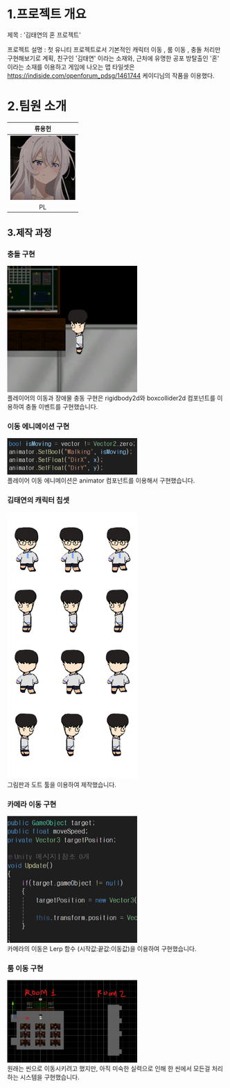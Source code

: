 # 1.프로젝트 개요
제목 : '김태연의 혼 프로젝트'

프로젝트 설명 : 첫 유니티 프로젝트로서 기본적인 캐릭터 이동 , 룸 이동 , 충돌 처리만 구현해보기로 계획, 친구인 '김태연' 이라는 소재와, 근처에 유명한 공포 방탈출인 '혼' 이라는 소재를 이용하고
게임에 나오는 맵 타일셋은 https://indiside.com/openforum_pdsg/1461744 케이디님의 작품을 이용했다.

# 2.팀원 소개
| 류용헌 |
|:------:|
| <img src="https://github.com/MiruHeon/Normal-Project/blob/main/%ED%94%84%EB%A1%9C%EC%A0%9D%ED%8A%B8%EC%9A%A9.jpg?raw=true" alt="류용헌" width="150"> |
| PL |

## 3.제작 과정
### 충돌 구현
<div align="left">
  <img src="https://github.com/MiruHeon/Normal-Project/blob/main/%ED%94%84%EB%A1%9C%EC%A0%9D%ED%8A%B8%201.png?raw=true" style="width: 300px;">
</div>
플레이어의 이동과 장애물 충동 구현은 rigidbody2d와 boxcollider2d 컴포넌트를 이용하여 충돌 이벤트를 구현했습니다.

### 이동 에니메이션 구현
<div align="left">
  <img src="https://github.com/MiruHeon/Normal-Project/blob/main/%ED%94%84%EB%A1%9C%EC%A0%9D%ED%8A%B8%202.png?raw=true" style="width: 300px;">
</div>
플레이어 이동 에니메이션은 animator 컴포넌트를 이용해서 구현했습니다.

### 김태연의 캐릭터 칩셋

<div align="left">
  <img src="https://github.com/MiruHeon/Normal-Project/blob/main/KimTaeYeon.png?raw=true" alt="이미지" style="width: 300px;">
</div>
그림판과 도트 툴을 이용하여 제작했습니다.

### 카메라 이동 구현
<div align="left">
  <img src="https://github.com/MiruHeon/Normal-Project/blob/main/lerp%20%ED%95%A8%EC%88%98%20%EC%82%AC%EC%9A%A9.png?raw=true" style="width: 300px;">
</div>
카메라의 이동은 Lerp 함수 (시작값:끝값:이동값)을 이용하여 구현했습니다.

### 룸 이동 구현
<div align="left">
  <img src="https://github.com/MiruHeon/Normal-Project/blob/main/Room%20%EC%B2%98%EB%A6%AC.png?raw=true" style="width: 300px;">
</div>
원래는 씬으로 이동시키려고 했지만, 아직 미숙한 실력으로 인해 한 씬에서 모든걸 처리하는 시스템을 구현했습니다.
